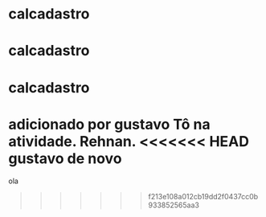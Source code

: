 # calcadastro
# calcadastro
# calcadastro
adicionado por gustavo
Tô na atividade. Rehnan.
<<<<<<< HEAD
gustavo de novo
=======
ola
>>>>>>> f213e108a012cb19dd2f0437cc0b933852565aa3
